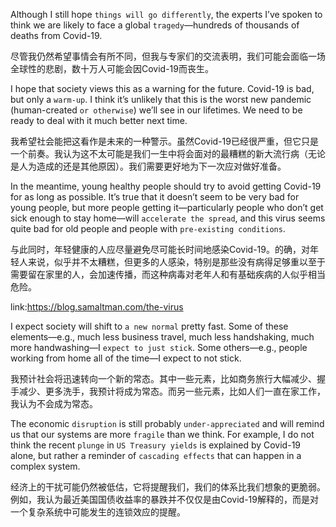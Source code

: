 Although I still hope `things will go differently`, the experts I’ve spoken to think we are likely to face a global `tragedy`—hundreds of thousands of deaths from Covid-19.

尽管我仍然希望事情会有所不同，但我与专家们的交流表明，我们可能会面临一场全球性的悲剧，数十万人可能会因Covid-19而丧生。

I hope that society views this as a warning for the future. Covid-19 is bad, but only a `warm-up`. I think it’s unlikely that this is the worst new pandemic (human-created `or otherwise`) we’ll see in our lifetimes. We need to be ready to deal with it much better next time.

我希望社会能把这看作是未来的一种警示。虽然Covid-19已经很严重，但它只是一个前奏。我认为这不太可能是我们一生中将会面对的最糟糕的新大流行病（无论是人为造成的还是其他原因）。我们需要更好地为下一次应对做好准备。

In the meantime, young healthy people should try to avoid getting Covid-19 for as long as possible. It’s true that it doesn’t seem to be very bad for young people, but more people getting it—particularly people who don’t get sick enough to stay home—will `accelerate the spread`, and this virus seems quite bad for old people and people with `pre-existing conditions`.

与此同时，年轻健康的人应尽量避免尽可能长时间地感染Covid-19。的确，对年轻人来说，似乎并不太糟糕，但更多的人感染，特别是那些没有病得足够重以至于需要留在家里的人，会加速传播，而这种病毒对老年人和有基础疾病的人似乎相当危险。

link:https://blog.samaltman.com/the-virus

I expect society will shift to `a new normal` pretty fast. Some of these elements—e.g., much less business travel, much less handshaking, much more handwashing—I `expect to just stick`. Some others—e.g., people working from home all of the time—I expect to not stick.

我预计社会将迅速转向一个新的常态。其中一些元素，比如商务旅行大幅减少、握手减少、更多洗手，我预计将成为常态。而另一些元素，比如人们一直在家工作，我认为不会成为常态。

The economic `disruption` is still probably `under-appreciated` and will remind us that our systems are more `fragile` than we think. For example, I do not think the recent `plunge` in `US Treasury yields` is explained by Covid-19 alone, but rather a reminder of `cascading effects` that can happen in a complex system.

经济上的干扰可能仍然被低估，它将提醒我们，我们的体系比我们想象的更脆弱。例如，我认为最近美国国债收益率的暴跌并不仅仅是由Covid-19解释的，而是对一个复杂系统中可能发生的连锁效应的提醒。